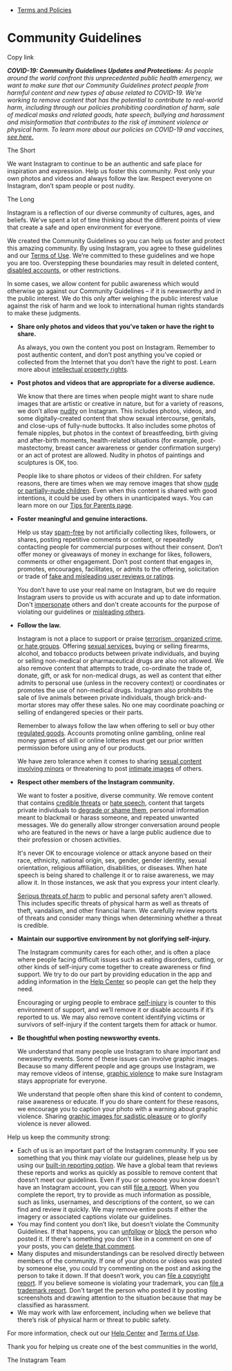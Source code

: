 * [Terms and Policies](https://help.instagram.com/1417489251945243/?helpref=breadcrumb)

Community Guidelines
====================

Copy link

_**COVID-19: Community Guidelines Updates and Protections:** As people around the world confront this unprecedented public health emergency, we want to make sure that our Community Guidelines protect people from harmful content and new types of abuse related to COVID-19. We’re working to remove content that has the potential to contribute to real-world harm, including through our policies prohibiting coordination of harm, sale of medical masks and related goods, hate speech, bullying and harassment and misinformation that contributes to the risk of imminent violence or physical harm. To learn more about our policies on COVID-19 and vaccines, [see here.](https://help.instagram.com/697825587576762?helpref=faq_content)_

The Short

We want Instagram to continue to be an authentic and safe place for inspiration and expression. Help us foster this community. Post only your own photos and videos and always follow the law. Respect everyone on Instagram, don’t spam people or post nudity.

The Long

Instagram is a reflection of our diverse community of cultures, ages, and beliefs. We’ve spent a lot of time thinking about the different points of view that create a safe and open environment for everyone.

We created the Community Guidelines so you can help us foster and protect this amazing community. By using Instagram, you agree to these guidelines and our [Terms of Use](https://www.instagram.com/legal/terms). We’re committed to these guidelines and we hope you are too. Overstepping these boundaries may result in deleted content, [disabled accounts](https://help.instagram.com/366993040048856?helpref=faq_content), or other restrictions.

In some cases, we allow content for public awareness which would otherwise go against our Community Guidelines – if it is newsworthy and in the public interest. We do this only after weighing the public interest value against the risk of harm and we look to international human rights standards to make these judgments.

* **Share only photos and videos that you’ve taken or have the right to share.**
    
    As always, you own the content you post on Instagram. Remember to post authentic content, and don’t post anything you’ve copied or collected from the Internet that you don’t have the right to post. Learn more about [intellectual property rights](https://help.instagram.com/126382350847838?helpref=faq_content).
    
* **Post photos and videos that are appropriate for a diverse audience.**
    
    We know that there are times when people might want to share nude images that are artistic or creative in nature, but for a variety of reasons, we don’t allow [nudity](https://l.instagram.com/?u=https%3A%2F%2Fwww.facebook.com%2Fcommunitystandards%2Fadult_nudity_sexual_activity&e=AT3xoiGQuHLNjIPQlRTqckv5_uDDRZcqDrFbWTpxV55u0A1htBUBkN5EZyluwA-V0ZGNeDV9x5NbroDPnVUkqhUn7TzH4vwiD2zNATKHx5_6JtJXi3BQRPdnelg4Gt4Sxmae9wbDG10qySQWuY5SQA) on Instagram. This includes photos, videos, and some digitally-created content that show sexual intercourse, genitals, and close-ups of fully-nude buttocks. It also includes some photos of female nipples, but photos in the context of breastfeeding, birth giving and after-birth moments, health-related situations (for example, post-mastectomy, breast cancer awareness or gender confirmation surgery) or an act of protest are allowed. Nudity in photos of paintings and sculptures is OK, too.
    
    People like to share photos or videos of their children. For safety reasons, there are times when we may remove images that show [nude or partially-nude children](https://l.instagram.com/?u=https%3A%2F%2Fwww.facebook.com%2Fcommunitystandards%2Fchild_nudity_sexual_exploitation&e=AT3xoiGQuHLNjIPQlRTqckv5_uDDRZcqDrFbWTpxV55u0A1htBUBkN5EZyluwA-V0ZGNeDV9x5NbroDPnVUkqhUn7TzH4vwiD2zNATKHx5_6JtJXi3BQRPdnelg4Gt4Sxmae9wbDG10qySQWuY5SQA). Even when this content is shared with good intentions, it could be used by others in unanticipated ways. You can learn more on our [Tips for Parents page](https://help.instagram.com/154475974694511/?helpref=faq_content).
    
* **Foster meaningful and genuine interactions.**
    
    Help us stay [spam-free](https://l.instagram.com/?u=https%3A%2F%2Fwww.facebook.com%2Fcommunitystandards%2Fspam&e=AT3xoiGQuHLNjIPQlRTqckv5_uDDRZcqDrFbWTpxV55u0A1htBUBkN5EZyluwA-V0ZGNeDV9x5NbroDPnVUkqhUn7TzH4vwiD2zNATKHx5_6JtJXi3BQRPdnelg4Gt4Sxmae9wbDG10qySQWuY5SQA) by not artificially collecting likes, followers, or shares, posting repetitive comments or content, or repeatedly contacting people for commercial purposes without their consent. Don’t offer money or giveaways of money in exchange for likes, followers, comments or other engagement. Don’t post content that engages in, promotes, encourages, facilitates, or admits to the offering, solicitation or trade of [fake and misleading user reviews or ratings](https://l.instagram.com/?u=https%3A%2F%2Fwww.facebook.com%2Fcommunitystandards%2Ffraud_deception&e=AT3xoiGQuHLNjIPQlRTqckv5_uDDRZcqDrFbWTpxV55u0A1htBUBkN5EZyluwA-V0ZGNeDV9x5NbroDPnVUkqhUn7TzH4vwiD2zNATKHx5_6JtJXi3BQRPdnelg4Gt4Sxmae9wbDG10qySQWuY5SQA).
    
    You don’t have to use your real name on Instagram, but we do require Instagram users to provide us with accurate and up to date information. Don't [impersonate](https://l.instagram.com/?u=https%3A%2F%2Fwww.facebook.com%2Fcommunitystandards%2Fmisrepresentation&e=AT3xoiGQuHLNjIPQlRTqckv5_uDDRZcqDrFbWTpxV55u0A1htBUBkN5EZyluwA-V0ZGNeDV9x5NbroDPnVUkqhUn7TzH4vwiD2zNATKHx5_6JtJXi3BQRPdnelg4Gt4Sxmae9wbDG10qySQWuY5SQA) others and don't create accounts for the purpose of violating our guidelines or [misleading others](https://l.instagram.com/?u=https%3A%2F%2Ftransparency.fb.com%2Fpolicies%2Fcommunity-standards%2Finauthentic-behavior%2F&e=AT3xoiGQuHLNjIPQlRTqckv5_uDDRZcqDrFbWTpxV55u0A1htBUBkN5EZyluwA-V0ZGNeDV9x5NbroDPnVUkqhUn7TzH4vwiD2zNATKHx5_6JtJXi3BQRPdnelg4Gt4Sxmae9wbDG10qySQWuY5SQA).
    
* **Follow the law.**
    
    Instagram is not a place to support or praise [terrorism, organized crime, or hate groups](https://l.instagram.com/?u=https%3A%2F%2Fwww.facebook.com%2Fcommunitystandards%2Fdangerous_individuals_organizations&e=AT3xoiGQuHLNjIPQlRTqckv5_uDDRZcqDrFbWTpxV55u0A1htBUBkN5EZyluwA-V0ZGNeDV9x5NbroDPnVUkqhUn7TzH4vwiD2zNATKHx5_6JtJXi3BQRPdnelg4Gt4Sxmae9wbDG10qySQWuY5SQA). Offering [sexual services](https://l.instagram.com/?u=https%3A%2F%2Fwww.facebook.com%2Fcommunitystandards%2Fsexual_solicitation&e=AT3xoiGQuHLNjIPQlRTqckv5_uDDRZcqDrFbWTpxV55u0A1htBUBkN5EZyluwA-V0ZGNeDV9x5NbroDPnVUkqhUn7TzH4vwiD2zNATKHx5_6JtJXi3BQRPdnelg4Gt4Sxmae9wbDG10qySQWuY5SQA), buying or selling firearms, alcohol, and tobacco products between private individuals, and buying or selling non-medical or pharmaceutical drugs are also not allowed. We also remove content that attempts to trade, co-ordinate the trade of, donate, gift, or ask for non-medical drugs, as well as content that either admits to personal use (unless in the recovery context) or coordinates or promotes the use of non-medical drugs. Instagram also prohibits the sale of live animals between private individuals, though brick-and-mortar stores may offer these sales. No one may coordinate poaching or selling of endangered species or their parts.
    
    Remember to always follow the law when offering to sell or buy other [regulated goods](https://l.instagram.com/?u=https%3A%2F%2Fwww.facebook.com%2Fcommunitystandards%2Fregulated_goods&e=AT3xoiGQuHLNjIPQlRTqckv5_uDDRZcqDrFbWTpxV55u0A1htBUBkN5EZyluwA-V0ZGNeDV9x5NbroDPnVUkqhUn7TzH4vwiD2zNATKHx5_6JtJXi3BQRPdnelg4Gt4Sxmae9wbDG10qySQWuY5SQA). Accounts promoting online gambling, online real money games of skill or online lotteries must get our prior written permission before using any of our products.
    
    We have zero tolerance when it comes to sharing [sexual content involving minors](https://l.instagram.com/?u=https%3A%2F%2Fwww.facebook.com%2Fcommunitystandards%2Fchild_nudity_sexual_exploitation&e=AT3xoiGQuHLNjIPQlRTqckv5_uDDRZcqDrFbWTpxV55u0A1htBUBkN5EZyluwA-V0ZGNeDV9x5NbroDPnVUkqhUn7TzH4vwiD2zNATKHx5_6JtJXi3BQRPdnelg4Gt4Sxmae9wbDG10qySQWuY5SQA) or threatening to post [intimate images](https://l.instagram.com/?u=https%3A%2F%2Fwww.facebook.com%2Fcommunitystandards%2Fsexual_exploitation_adults&e=AT3xoiGQuHLNjIPQlRTqckv5_uDDRZcqDrFbWTpxV55u0A1htBUBkN5EZyluwA-V0ZGNeDV9x5NbroDPnVUkqhUn7TzH4vwiD2zNATKHx5_6JtJXi3BQRPdnelg4Gt4Sxmae9wbDG10qySQWuY5SQA) of others.
    
* **Respect other members of the Instagram community.**
    
    We want to foster a positive, diverse community. We remove content that contains [credible threats](https://l.instagram.com/?u=https%3A%2F%2Fwww.facebook.com%2Fcommunitystandards%2Fcredible_violence&e=AT3xoiGQuHLNjIPQlRTqckv5_uDDRZcqDrFbWTpxV55u0A1htBUBkN5EZyluwA-V0ZGNeDV9x5NbroDPnVUkqhUn7TzH4vwiD2zNATKHx5_6JtJXi3BQRPdnelg4Gt4Sxmae9wbDG10qySQWuY5SQA) or [hate speech](https://l.instagram.com/?u=https%3A%2F%2Fwww.facebook.com%2Fcommunitystandards%2Fhate_speech&e=AT3xoiGQuHLNjIPQlRTqckv5_uDDRZcqDrFbWTpxV55u0A1htBUBkN5EZyluwA-V0ZGNeDV9x5NbroDPnVUkqhUn7TzH4vwiD2zNATKHx5_6JtJXi3BQRPdnelg4Gt4Sxmae9wbDG10qySQWuY5SQA), content that targets private individuals to [degrade or shame them](https://l.instagram.com/?u=https%3A%2F%2Fwww.facebook.com%2Fcommunitystandards%2Fbullying&e=AT3xoiGQuHLNjIPQlRTqckv5_uDDRZcqDrFbWTpxV55u0A1htBUBkN5EZyluwA-V0ZGNeDV9x5NbroDPnVUkqhUn7TzH4vwiD2zNATKHx5_6JtJXi3BQRPdnelg4Gt4Sxmae9wbDG10qySQWuY5SQA), personal information meant to blackmail or harass someone, and repeated unwanted messages. We do generally allow stronger conversation around people who are featured in the news or have a large public audience due to their profession or chosen activities.
    
    It's never OK to encourage violence or attack anyone based on their race, ethnicity, national origin, sex, gender, gender identity, sexual orientation, religious affiliation, disabilities, or diseases. When hate speech is being shared to challenge it or to raise awareness, we may allow it. In those instances, we ask that you express your intent clearly.
    
    [Serious threats of harm](https://l.instagram.com/?u=https%3A%2F%2Fwww.facebook.com%2Fcommunitystandards%2Fcredible_violence&e=AT3xoiGQuHLNjIPQlRTqckv5_uDDRZcqDrFbWTpxV55u0A1htBUBkN5EZyluwA-V0ZGNeDV9x5NbroDPnVUkqhUn7TzH4vwiD2zNATKHx5_6JtJXi3BQRPdnelg4Gt4Sxmae9wbDG10qySQWuY5SQA) to public and personal safety aren't allowed. This includes specific threats of physical harm as well as threats of theft, vandalism, and other financial harm. We carefully review reports of threats and consider many things when determining whether a threat is credible.
    
* **Maintain our supportive environment by not glorifying self-injury.**
    
    The Instagram community cares for each other, and is often a place where people facing difficult issues such as eating disorders, cutting, or other kinds of self-injury come together to create awareness or find support. We try to do our part by providing education in the app and adding information in the [Help Center](https://help.instagram.com/) so people can get the help they need.
    
    Encouraging or urging people to embrace [self-injury](https://l.instagram.com/?u=https%3A%2F%2Fwww.facebook.com%2Fcommunitystandards%2Fsuicide_self_injury_violence&e=AT3xoiGQuHLNjIPQlRTqckv5_uDDRZcqDrFbWTpxV55u0A1htBUBkN5EZyluwA-V0ZGNeDV9x5NbroDPnVUkqhUn7TzH4vwiD2zNATKHx5_6JtJXi3BQRPdnelg4Gt4Sxmae9wbDG10qySQWuY5SQA) is counter to this environment of support, and we’ll remove it or disable accounts if it’s reported to us. We may also remove content identifying victims or survivors of self-injury if the content targets them for attack or humor.
    
* **Be thoughtful when posting newsworthy events.**
    
    We understand that many people use Instagram to share important and newsworthy events. Some of these issues can involve graphic images. Because so many different people and age groups use Instagram, we may remove videos of intense, [graphic violence](https://l.instagram.com/?u=https%3A%2F%2Fwww.facebook.com%2Fcommunitystandards%2Fgraphic_violence&e=AT3xoiGQuHLNjIPQlRTqckv5_uDDRZcqDrFbWTpxV55u0A1htBUBkN5EZyluwA-V0ZGNeDV9x5NbroDPnVUkqhUn7TzH4vwiD2zNATKHx5_6JtJXi3BQRPdnelg4Gt4Sxmae9wbDG10qySQWuY5SQA) to make sure Instagram stays appropriate for everyone.
    
    We understand that people often share this kind of content to condemn, raise awareness or educate. If you do share content for these reasons, we encourage you to caption your photo with a warning about graphic violence. Sharing [graphic images for sadistic pleasure](https://l.instagram.com/?u=https%3A%2F%2Fwww.facebook.com%2Fcommunitystandards%2Fcruel_insensitive&e=AT3xoiGQuHLNjIPQlRTqckv5_uDDRZcqDrFbWTpxV55u0A1htBUBkN5EZyluwA-V0ZGNeDV9x5NbroDPnVUkqhUn7TzH4vwiD2zNATKHx5_6JtJXi3BQRPdnelg4Gt4Sxmae9wbDG10qySQWuY5SQA) or to glorify violence is never allowed.
    

Help us keep the community strong:

* Each of us is an important part of the Instagram community. If you see something that you think may violate our guidelines, please help us by using our [built-in reporting option](https://help.instagram.com/165828726894770?helpref=faq_content). We have a global team that reviews these reports and works as quickly as possible to remove content that doesn’t meet our guidelines. Even if you or someone you know doesn’t have an Instagram account, you can still [file a report](https://help.instagram.com/contact/383679321740945). When you complete the report, try to provide as much information as possible, such as links, usernames, and descriptions of the content, so we can find and review it quickly. We may remove entire posts if either the imagery or associated captions violate our guidelines.
* You may find content you don’t like, but doesn’t violate the Community Guidelines. If that happens, you can [unfollow](https://help.instagram.com/286340048138725?helpref=faq_content) or [block](https://help.instagram.com/426700567389543/?helpref=faq_content) the person who posted it. If there's something you don't like in a comment on one of your posts, you can [delete that comment](https://help.instagram.com/289098941190483?helpref=faq_content).
* Many disputes and misunderstandings can be resolved directly between members of the community. If one of your photos or videos was posted by someone else, you could try commenting on the post and asking the person to take it down. If that doesn’t work, you can [file a copyright report](https://help.instagram.com/126382350847838?helpref=faq_content). If you believe someone is violating your trademark, you can [file a trademark report](https://help.instagram.com/222826637847963?helpref=faq_content). Don't target the person who posted it by posting screenshots and drawing attention to the situation because that may be classified as harassment.
* We may work with law enforcement, including when we believe that there’s risk of physical harm or threat to public safety.

For more information, check out our [Help Center](https://help.instagram.com/) and [Terms of Use](https://l.instagram.com/?u=http%3A%2F%2Finstagram.com%2Flegal%2Fterms%2F%23&e=AT3xoiGQuHLNjIPQlRTqckv5_uDDRZcqDrFbWTpxV55u0A1htBUBkN5EZyluwA-V0ZGNeDV9x5NbroDPnVUkqhUn7TzH4vwiD2zNATKHx5_6JtJXi3BQRPdnelg4Gt4Sxmae9wbDG10qySQWuY5SQA).

Thank you for helping us create one of the best communities in the world,

The Instagram Team